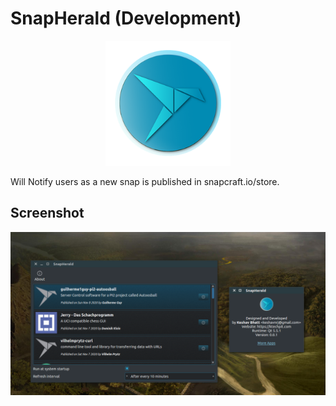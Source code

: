 # SnapHerald (Development)

<p align="center">
  <img width="200" height="200" src="https://github.com/keshavbhatt/SnapHerald/blob/main/src/icons/app/icon-256.png?raw=true"></p>

Will Notify users as a new snap is published in snapcraft.io/store.

## Screenshot
![Snap Herald for Linux Desktop](https://github.com/keshavbhatt/SnapHerald/blob/main/screenshots/1.png?raw=true)

